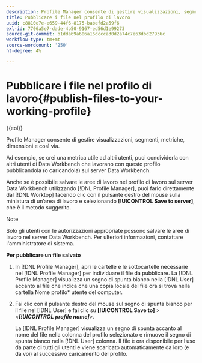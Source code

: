 ```yaml
---
description: Profile Manager consente di gestire visualizzazioni, segmenti, metriche, dimensioni e così via.
title: Pubblicare i file nel profilo di lavoro
uuid: c8810e7e-e659-44f6-8175-babefd2a59f6
exl-id: 7706a5e7-dade-4b50-9167-ed56d1e99273
source-git-commit: b1dda69a606a16dccca30d2a74c7e63dbd27936c
workflow-type: tm+mt
source-wordcount: '250'
ht-degree: 4%

---
```


# Pubblicare i file nel profilo di lavoro{#publish-files-to-your-working-profile}

{{eol}}

Profile Manager consente di gestire visualizzazioni, segmenti, metriche, dimensioni e così via.

Ad esempio, se crei una metrica utile ad altri utenti, puoi condividerla con altri utenti di Data Workbench che lavorano con questo profilo pubblicandola (o caricandola) sul server Data Workbench.

Anche se è possibile salvare le aree di lavoro nel profilo di lavoro sul server Data Workbench utilizzando [!DNL Profile Manager], puoi farlo direttamente dal [!DNL Worktop] facendo clic con il pulsante destro del mouse sulla miniatura di un’area di lavoro e selezionando **[!UICONTROL Save to server]**, che è il metodo suggerito.

>[!NOTE]
>
>Solo gli utenti con le autorizzazioni appropriate possono salvare le aree di lavoro nel server Data Workbench. Per ulteriori informazioni, contattare l&#39;amministratore di sistema.

**Per pubblicare un file salvato**

1. In [!DNL Profile Manager], apri le cartelle e le sottocartelle necessarie nel [!DNL Profile Manager] per individuare il file da pubblicare. La [!DNL Profile Manager] visualizza un segno di spunta bianco nella [!DNL User] accanto al file che indica che una copia locale del file ora si trova nella cartella Nome profilo* utente del computer.
1. Fai clic con il pulsante destro del mouse sul segno di spunta bianco per il file nel [!DNL User] e fai clic su **[!UICONTROL Save to]** > *&lt;**[!UICONTROL profile name]**>*.

   La [!DNL Profile Manager] visualizza un segno di spunta accanto al nome del file nella colonna del profilo selezionato e rimuove il segno di spunta bianco nella [!DNL User] colonna. Il file è ora disponibile per l’uso da parte di tutti gli utenti e viene scaricato automaticamente da loro (e da voi) al successivo caricamento del profilo.

